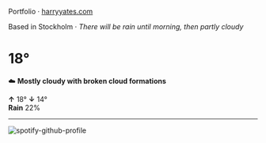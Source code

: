 Portfolio · [harryyates.com](https://harryyates.com)

<!-- WEATHER_START -->
Based in Stockholm · *There will be rain until morning, then partly cloudy*

# 18°
☁️ **Mostly cloudy with broken cloud formations**

**↑** 18° **↓** 14°  
**Rain** 22%

---
<!-- WEATHER_END -->

<p align="left">
  <a>
    <img src="https://spotify-github-profile.kittinanx.com/api/view?uid=bigbello&cover_image=true&theme=natemoo-re&show_offline=true&background_color=121212&interchange=false&bar_color=53b14f&bar_color_cover=false" alt="spotify-github-profile">
  </a>
</p>